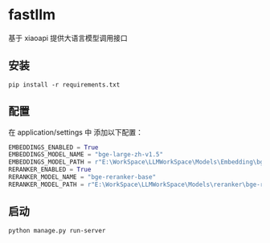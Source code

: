 # fastllm
基于 xiaoapi 提供大语言模型调用接口


## 安装
```
pip install -r requirements.txt
```

## 配置
在 application/settings 中 添加以下配置：
```python
EMBEDDINGS_ENABLED = True
EMBEDDINGS_MODEL_NAME = "bge-large-zh-v1.5"
EMBEDDINGS_MODEL_PATH = r"E:\WorkSpace\LLMWorkSpace\Models\Embedding\bge-large-zh-v1.5"
RERANKER_ENABLED = True
RERANKER_MODEL_NAME = "bge-reranker-base"
RERANKER_MODEL_PATH = r"E:\WorkSpace\LLMWorkSpace\Models\reranker\bge-reranker-base"
```

## 启动
```
python manage.py run-server
```